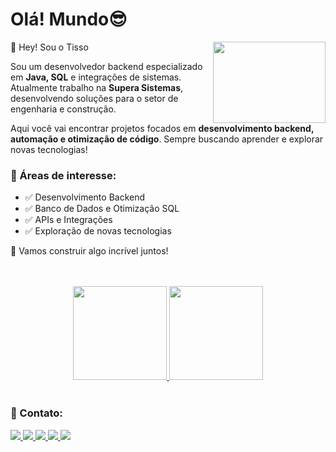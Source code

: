 <h1 align="left">Olá! Mundo😎</h1>

<img align="right" width="180" height="130" src="https://media3.giphy.com/media/bGgsc5mWoryfgKBx1u/giphy.gif?cid=ecf05e47g66dhwgc1tx1226el5lxrsjmpc652nnclign9bf2&rid=giphy.gif&ct=g" />

<p align="left">👋 Hey! Sou o Tisso</p>

<p align="left">
Sou um desenvolvedor backend especializado em <strong>Java, SQL</strong> e integrações de sistemas. Atualmente trabalho na <strong>Supera Sistemas</strong>, desenvolvendo soluções para o setor de engenharia e construção.
</p>

<p align="left">
Aqui você vai encontrar projetos focados em <strong>desenvolvimento backend, automação e otimização de código</strong>. Sempre buscando aprender e explorar novas tecnologias!
</p>

<h3 align="left">📌 Áreas de interesse:</h3>
<ul align="left">
  <li>✅ Desenvolvimento Backend</li>
  <li>✅ Banco de Dados e Otimização SQL</li>
  <li>✅ APIs e Integrações</li>
  <li>✅ Exploração de novas tecnologias</li>
</ul>

<p align="left">🚀 Vamos construir algo incrível juntos!</p>

<br>

<div align="center"><br>
  <a href="https://github.com/TissoSZ">
    <img height="150em" src="https://github-readme-stats.vercel.app/api?username=TissoSZ&show_icons=true&theme=dracula&include_all_commits=true&count_private=true"/>
    <img height="150em" src="https://github-readme-stats.vercel.app/api/top-langs/?username=TissoSZ&layout=compact&langs_count=7&theme=dracula"/>
  </a>
</div>

<br>

<h3 align="left">📢 Contato:</h3>

<a href="https://www.linkedin.com/in/matheus-e-dos-santos-704269197" target="_blank">
  <img src="https://img.shields.io/badge/-LinkedIn-%230077B5?style=for-the-badge&logo=linkedin&logoColor=white">
</a>
<a href="https://wa.me/5546991083302" target="_blank">
  <img src="https://img.shields.io/badge/WhatsApp-25D366?style=for-the-badge&logo=whatsapp&logoColor=white">
</a>
<a href="mailto:tissoxd@gmail.com" target="_blank">
  <img src="https://img.shields.io/badge/Gmail-D14836?style=for-the-badge&logo=gmail&logoColor=white">
</a>
<a href="https://www.instagram.com/tisso_xd" target="_blank">
  <img src="https://img.shields.io/badge/-Instagram-%23E4405F?style=for-the-badge&logo=instagram&logoColor=white">
</a>
<a href="https://discord.gg/wghJDjgy3H" target="_blank">
  <img src="https://img.shields.io/badge/Discord-7289DA?style=for-the-badge&logo=discord&logoColor=white">
</a>
